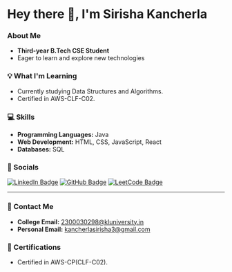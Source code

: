# Hey there 👋, I'm Sirisha Kancherla

### About Me

* **Third-year B.Tech CSE Student**
* Eager to learn and explore new technologies

### 💡 What I'm Learning

* Currently studying Data Structures and Algorithms.
* Certified in AWS-CLF-C02.

### 💻 Skills

* **Programming Languages:** Java
* **Web Development:** HTML, CSS, JavaScript, React
* **Databases:** SQL

### 🔗 Socials

[![LinkedIn Badge](https://img.shields.io/badge/-LinkedIn-blue?style=for-the-badge&logo=Linkedin&logoColor=white)](https://www.linkedin.com/in/kancherla-sirisha-a38137300/)
[![GitHub Badge](https://img.shields.io/badge/-GitHub-181717?style=for-the-badge&logo=github&logoColor=white)](https://github.com/Sirisha-05)
[![LeetCode Badge](https://img.shields.io/badge/-LeetCode-orange?style=for-the-badge&logo=leetcode&logoColor=black)](https://leetcode.com/u/klu2300030298/)

---

### 📧 Contact Me

* **College Email:** [2300030298@kluniversity.in](mailto:2300030298@kluniversity.in)
* **Personal Email:** [kancherlasirisha3@gmail.com](mailto:kancherlasirisha3@gmail.com)

### 📜 Certifications
* Certified in AWS-CP(CLF-C02).

<!--
**Sirisha-05/Sirisha-05** is a ✨ _special_ ✨ repository because its `README.md` (this file) appears on your GitHub profile.

Here are some ideas to get you started:

- 🔭 I’m currently working on ...
- 🌱 I’m currently learning ...
- 👯 I’m looking to collaborate on ...
- 🤔 I’m looking for help with ...
- 💬 Ask me about ...
- 📫 How to reach me: ...
- 😄 Pronouns: ...
- ⚡ Fun fact: ...
-->
